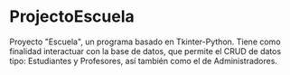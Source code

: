 # ProjectoEscuela
Proyecto "Escuela", un programa basado en Tkinter-Python. Tiene como finalidad interactuar con la base de datos, que permite el CRUD de datos tipo: Estudiantes y Profesores, así también como el de Administradores.
